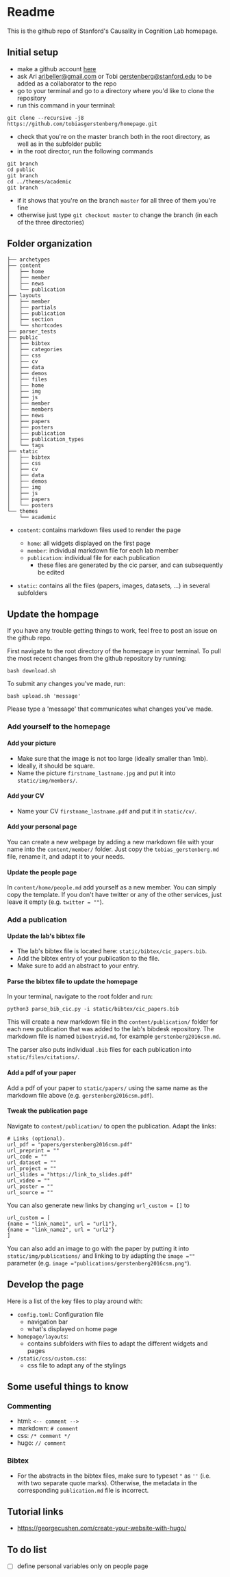# Readme 

This is the github repo of Stanford's Causality in Cognition Lab homepage.

## Initial setup

- make a github account [here](https://github.com/)
- ask Ari [aribeller@gmail.com](mailto:aribeller@gmail.com) or Tobi [gerstenberg@stanford.edu](mailto:gerstenberg@stanford.edu) to be added as a collaborator to the repo 
- go to your terminal and go to a directory where you'd like to clone the repository
- run this command in your terminal: 
```
git clone --recursive -j8 https://github.com/tobiasgerstenberg/homepage.git
```
- check that you're on the master branch both in the root directory, as well as in the subfolder public
- in the root director, run the following commands  
```
git branch 
cd public
git branch 
cd ../themes/academic
git branch
```
- if it shows that you're on the branch `master` for all three of them you're fine 
- otherwise just type `git checkout master` to change the branch (in each of the three directories)

## Folder organization 

```
├── archetypes
├── content
│   ├── home
│   ├── member
│   ├── news
│   └── publication
├── layouts
│   ├── member
│   ├── partials
│   ├── publication
│   ├── section
│   └── shortcodes
├── parser_tests
├── public
│   ├── bibtex
│   ├── categories
│   ├── css
│   ├── cv
│   ├── data
│   ├── demos
│   ├── files
│   ├── home
│   ├── img
│   ├── js
│   ├── member
│   ├── members
│   ├── news
│   ├── papers
│   ├── posters
│   ├── publication
│   ├── publication_types
│   └── tags
├── static
│   ├── bibtex
│   ├── css
│   ├── cv
│   ├── data
│   ├── demos
│   ├── img
│   ├── js
│   ├── papers
│   └── posters
└── themes
    └── academic
```

- `content`: contains markdown files used to render the page 
	+ `home`: all widgets displayed on the first page 
	+ `member`: individual markdown file for each lab member 
	+ `publication`: individual file for each publication
		* these files are generated by the cic parser, and can subsequently be edited 

- `static`: contains all the files (papers, images, datasets, ...) in several subfolders

## Update the hompage 

If you have any trouble getting things to work, feel free to post an issue on the github repo. 

First navigate to the root directory of the homepage in your terminal. To pull the most recent changes from the github repository by running: 

```
bash download.sh 
```

To submit any changes you've made, run:

```
bash upload.sh 'message'
```

Please type a 'message' that communicates what changes you've made. 

### Add yourself to the homepage

#### Add your picture

- Make sure that the image is not too large (ideally smaller than 1mb).
- Ideally, it should be square. 
- Name the picture `firstname_lastname.jpg` and put it into `static/img/members/`. 

#### Add your CV 

- Name your CV `firstname_lastname.pdf` and put it in `static/cv/`.

#### Add your personal page 

You can create a new webpage by adding a new markdown file with your name into the `content/member/` folder. Just copy the `tobias_gerstenberg.md` file, rename it, and adapt it to your needs. 

#### Update the people page 

In `content/home/people.md` add yourself as a new member. You can simply copy the template. If you don't have twitter or any of the other services, just leave it empty (e.g. `twitter = ""`). 

### Add a publication 

#### Update the lab's bibtex file 

- The lab's bibtex file is located here: `static/bibtex/cic_papers.bib`. 
- Add the bibtex entry of your publication to the file. 
- Make sure to add an abstract to your entry. 

#### Parse the bibtex file to update the homepage

In your terminal, navigate to the root folder and run: 

```
python3 parse_bib_cic.py -i static/bibtex/cic_papers.bib
```

This will create a new markdown file in the `content/publication/` folder for each new publication that was added to the lab's bibdesk repository. The markdown file is named `bibentryid.md`, for example `gerstenberg2016csm.md`. 

The parser also puts individual `.bib` files for each publication into `static/files/citations/`. 

#### Add a pdf of your paper 

Add a pdf of your paper to `static/papers/` using the same name as the markdown file above (e.g. `gerstenberg2016csm.pdf`).

#### Tweak the publication page 

Navigate to `content/publication/` to open the publication. Adapt the links: 

```
# Links (optional).
url_pdf = "papers/gerstenberg2016csm.pdf"
url_preprint = ""
url_code = ""
url_dataset = ""
url_project = ""
url_slides = "https://link_to_slides.pdf"
url_video = ""
url_poster = ""
url_source = ""
```

You can also generate new links by changing `url_custom = []` to 

```
url_custom = [
{name = "link_name1", url = "url1"},
{name = "link_name2", url = "url2"}
]
```

You can also add an image to go with the paper by putting it into `static/img/publications/` and linking to by adapting the `image =""` parameter (e.g. `image ="publications/gerstenberg2016csm.png"`).

## Develop the page 

Here is a list of the key files to play around with: 

- `config.toml`: Configuration file 
	+ navigation bar 
	+ what's displayed on home page 
- `homepage/layouts`: 
	+ contains subfolders with files to adapt the different widgets and pages
- `/static/css/custom.css`:
	+ css file to adapt any of the stylings 

## Some useful things to know

### Commenting 

- html: `<-- comment -->` 
- markdown: `# comment`
- css: `/* comment */`
- hugo: `// comment`

### Bibtex 

- For the abstracts in the bibtex files, make sure to typeset `"` as `''` (i.e. with two separate quote marks). Otherwise, the metadata in the corresponding `publication.md` file is incorrect. 

## Tutorial links 

- https://georgecushen.com/create-your-website-with-hugo/

## To do list 

- [ ] define personal variables only on people page

